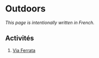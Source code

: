 # Outdoors

*This page is intentionally written in French.*

## Activités

1. [Via Ferrata](via-ferrata.md)
